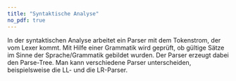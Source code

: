 ```yaml
---
title: "Syntaktische Analyse"
no_pdf: true
---
```



In der syntaktischen Analyse arbeitet ein Parser mit dem Tokenstrom, der vom Lexer kommt.
Mit Hilfe einer Grammatik wird geprüft, ob gültige Sätze im Sinne der Sprache/Grammatik
gebildet wurden. Der Parser erzeugt dabei den Parse-Tree. Man kann verschiedene Parser
unterscheiden, beispielsweise die LL- und die LR-Parser.
